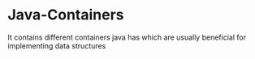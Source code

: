 # Java-Containers
It contains different containers java has which are usually beneficial for implementing data structures
